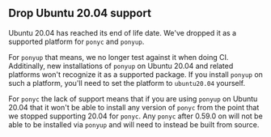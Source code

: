 ## Drop Ubuntu 20.04 support

Ubuntu 20.04 has reached its end of life date. We've dropped it as a supported platform for `ponyc` and `ponyup`.

For `ponyup` that means, we no longer test against it when doing CI. Additinally, new installations of `ponyup` on Ubuntu 20.04 and related platforms won't recognize it as a supported package. If you install `ponyup` on such a platform, you'll need to set the platform to `ubuntu20.04` yourself.

For `ponyc` the lack of support means that if you are using `ponyup` on Ubuntu 20.04 that it won't be able to install any version of `ponyc` from the point that we stopped supporting 20.04 for `ponyc`. Any `ponyc` after 0.59.0 on will not be able to be installed via `ponyup` and will need to instead be built from source.
